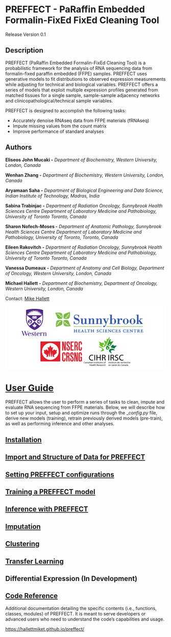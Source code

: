# PREFFECT - PaRaffin Embedded Formalin-FixEd FixEd Cleaning Tool
Release Version 0.1

## Description
PREFFECT (PaRaffin Embedded Formalin-FixEd Cleaning Tool) is a probabilistic framework for the analysis of RNA sequencing data from formalin-fixed paraffin embedded (FFPE) samples. PREFFECT uses generative models to fit distributions to observed expression measurements while adjusting for technical and biological variables. PREFFECT offers a series of models that exploit multiple expression profiles generated from matched
tissues for a single sample, sample-sample adjacency networks and clinicopathological/technical sample variables.

PREFFECT is designed to accomplish the following tasks:
- Accurately denoise RNAseq data from FFPE materials (fRNAseq)
- Impute missing values from the count matrix
- Improve performance of standard analyses

## Authors
**Eliseos John Mucaki -**
*Department of Biochemistry, Western University, London, Canada*

**Wenhan Zhang -**
*Department of Biochemistry, Western University, London, Canada*

**Aryamaan Saha -**
*Department of Biological Engineering and Data Science, Indian Institute of Technology, Madras, India*

**Sabina Trabinjac -**
*Department of Radiation Oncology, Sunnybrook Health Sciences Centre
Department of Laboratory Medicine and Pathobiology, University of Toronto Toronto, Canada*

**Sharon Nofech-Moses -**
*Department of Anatomic Pathology, Sunnybrook Health Sciences Centre*
*Department of Laboratory Medicine and Pathobiology, University of Toronto, Toronto, Canada*

**Eileen Rakovitch -**
*Department of Radiation Oncology, Sunnybrook Health Sciences Centre
Department of Laboratory Medicine and Pathobiology, University of Toronto Toronto, Canada*

**Vanessa Dumeaux -**
*Department of Anatomy and Cell Biology, Department of Oncology, Western University, London, Canada*

**Michael Hallett -**
*Department of Biochemistry, Department of Oncology, Western University, London, Canada*

Contact: [Mike Hallett](mailto:michael.hallett@uwo.ca)


<p align="center">
  <span style="background-color: white; display: inline-block; padding: 10px;">
  <img src="./readme/assets/logos/western_logo.png" alt="Western_Small" width="80" style="vertical-align: middle; margin-right: 20px;"/>
  <img src="./readme/assets/logos/sunnybrook_logo_2024.png" alt="SunnyBrook" width="280" style="vertical-align: middle; margin-right: 20px;"/>
  <img src="./readme/assets/logos/nserc_2024.png" alt="NSERC" width="130" style="vertical-align: middle;"/>
  <img src="./readme/assets/logos/cihr_color_logo_2024.png" alt="NSERC" width="150" style="vertical-align: middle;"/>
</span>
</p>

# <u>User Guide</u>
PREFFECT allows the user to perform a series of tasks to clean, impute and evaluate RNA sequencing from FFPE materials. Below, we will describe how to set up your input, setup and optimize runs through the __config.py_ file, derive new models (training), retrain previously derived models (pre-train), as well as performing inference and other analyses.

## [Installation](./readme/installation.md)

## [Import and Structure of Data for PREFFECT](./readme/importing.md)

## [Setting PREFFECT configurations](./readme/setting_parameters.md)

## [Training a PREFFECT model](./readme/training.md)

## [Inference with PREFFECT](./readme/inference.md)

## [Imputation](./readme/imputation.md)

## [Clustering](./readme/clustering.md)

## [Transfer Learning](./readme/transfer_learning.md)

## Differential Expression (In Development)

## [Code Reference](https://hallettmiket.github.io/preffect/)

Additional documentation detailing the specific contents (i.e., functions, classes, modules) of PREFFECT. It is meant to serve developers or advanced users who need to understand the code’s capabilities and usage.

https://hallettmiket.github.io/preffect/
